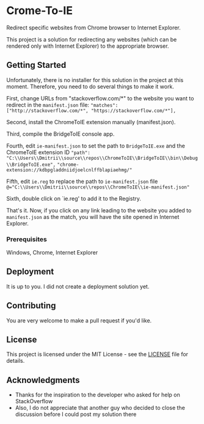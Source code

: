 # Crome-To-IE

Redirect specific websites from Chrome browser to Internet Explorer.

This project is a solution for redirecting any websites (which can be rendered only with Internet Explorer) to the appropriate browser.

## Getting Started

Unfortunately, there is no installer for this solution in the project at this moment. Therefore, you need to do several things to make it work.

First, change URLs from "stackoverflow.com/*" to the website you want to redirect in the `manifest.json` file:
```"matches": ["http://stackoverflow.com/*", "https://stackoverflow.com/*"],```

Second, install the ChromeToIE extension manually (manifest.json).

Third, compile the BridgeToIE console app.

Fourth, edit `ie-manifest.json` to set the path to `BridgeToIE.exe` and the ChromeToIE extension ID
```"path": "C:\\Users\\Dmitrii\\source\\repos\\ChromeToIE\\BridgeToIE\\bin\\Debug\\BridgeToIE.exe",```
```"chrome-extension://kdbpgladdniidjoelcnlffblapiaehmg/"```

Fifth, edit `ie.reg` to replace the path to `ie-manifest.json` file
```@="C:\\Users\\Dmitrii\\source\\repos\\ChromeToIE\\ie-manifest.json"```

Sixth, double click on `ie.reg' to add it to the Registry.

That's it. Now, if you click on any link leading to the website you added to `manifest.json` as the match, you will have the site opened in Internet Explorer.

### Prerequisites

Windows, Chrome, Internet Explorer

## Deployment

It is up to you. I did not create a deployment solution yet.

## Contributing

You are very welcome to make a pull request if you'd like.

## License

This project is licensed under the MIT License - see the [LICENSE](LICENSE) file for details.

## Acknowledgments

* Thanks for the inspiration to the developer who asked for help on StackOverflow
* Also, I do not appreciate that another guy who decided to close the discussion before I could post my solution there
